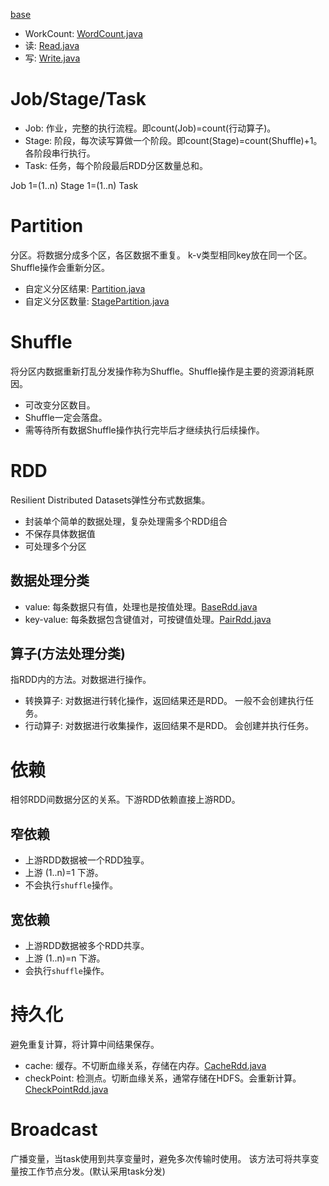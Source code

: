 [base](src/main/java/base)
- WorkCount: [WordCount.java](src/main/java/base/WordCount.java)
- 读: [Read.java](src/main/java/base/Read.java)
- 写: [Write.java](src/main/java/base/Write.java)

# Job/Stage/Task
- Job: 作业，完整的执行流程。即count(Job)=count(行动算子)。
- Stage: 阶段，每次读写算做一个阶段。即count(Stage)=count(Shuffle)+1。各阶段串行执行。
- Task: 任务，每个阶段最后RDD分区数量总和。

Job 1=(1..n) Stage 1=(1..n) Task

# Partition
分区。将数据分成多个区，各区数据不重复。
k-v类型相同key放在同一个区。
Shuffle操作会重新分区。

- 自定义分区结果: [Partition.java](src/main/java/base/Partition.java)
- 自定义分区数量: [StagePartition.java](src/main/java/base/StagePartition.java)

# Shuffle
将分区内数据重新打乱分发操作称为Shuffle。Shuffle操作是主要的资源消耗原因。
- 可改变分区数目。
- Shuffle一定会落盘。
- 需等待所有数据Shuffle操作执行完毕后才继续执行后续操作。

# RDD
Resilient Distributed Datasets弹性分布式数据集。

- 封装单个简单的数据处理，复杂处理需多个RDD组合
- 不保存具体数据值
- 可处理多个分区

## 数据处理分类
- value: 每条数据只有值，处理也是按值处理。[BaseRdd.java](src/main/java/base/BaseRdd.java)
- key-value: 每条数据包含键值对，可按键值处理。[PairRdd.java](src/main/java/base/PairRdd.java)

## 算子(方法处理分类)
指RDD内的方法。对数据进行操作。
- 转换算子: 对数据进行转化操作，返回结果还是RDD。 一般不会创建执行任务。
- 行动算子: 对数据进行收集操作，返回结果不是RDD。 会创建并执行任务。

# 依赖
相邻RDD间数据分区的关系。下游RDD依赖直接上游RDD。

## 窄依赖
- 上游RDD数据被一个RDD独享。
- 上游 (1..n)=1 下游。
- 不会执行`shuffle`操作。

## 宽依赖
- 上游RDD数据被多个RDD共享。
- 上游 (1..n)=n 下游。
- 会执行`shuffle`操作。

# 持久化
避免重复计算，将计算中间结果保存。
- cache: 缓存。不切断血缘关系，存储在内存。[CacheRdd.java](src/main/java/base/CacheRdd.java)
- checkPoint: 检测点。切断血缘关系，通常存储在HDFS。会重新计算。[CheckPointRdd.java](src/main/java/base/CheckPointRdd.java)

# Broadcast
广播变量，当task使用到共享变量时，避免多次传输时使用。
该方法可将共享变量按工作节点分发。(默认采用task分发)
